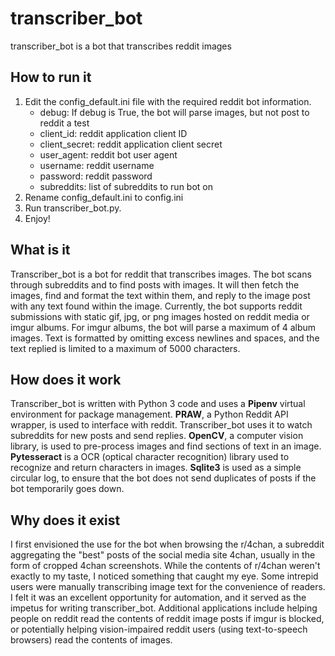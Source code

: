 # transcriber_bot

transcriber_bot is a bot that transcribes reddit images

## How to run it

1. Edit the config_default.ini file with the required reddit bot information.
    * debug: If debug is True, the bot will parse images, but not post to reddit
      a test
    * client_id: reddit application client ID
    * client_secret: reddit application client secret
    * user_agent: reddit bot user agent
    * username: reddit username
    * password: reddit password
    * subreddits: list of subreddits to run bot on
2. Rename config_default.ini to config.ini
2. Run transcriber_bot.py.
3. Enjoy!

## What is it

Transcriber_bot is a bot for reddit that transcribes images. The bot scans through subreddits and 
to find posts with images. It will then fetch the images, find and format the text within them, and 
reply to the image post with any text found within the image. Currently, the bot supports reddit 
submissions with static gif, jpg, or png images hosted on reddit media or imgur albums. For imgur 
albums, the bot will parse a maximum of 4 album images. Text is formatted by omitting excess 
newlines and spaces, and the text replied is limited to a maximum of 5000 characters.

## How does it work

Transcriber_bot is written with Python 3 code and uses a **Pipenv** virtual environment for package 
management. **PRAW**, a Python Reddit API wrapper, is used to interface with reddit. 
Transcriber_bot uses it to watch subreddits for new posts and send replies. **OpenCV**, a computer 
vision library, is used to pre-process images and find sections of text in an image. 
**Pytesseract** is a OCR (optical character recognition) library used to recognize and return 
characters in images. **Sqlite3** is used as a simple circular log, to ensure that the bot does not 
send duplicates of posts if the bot temporarily goes down.

## Why does it exist

I first envisioned the use for the bot when browsing the r/4chan, a subreddit aggregating the 
"best" posts of the social media site 4chan, usually in the form of cropped 4chan screenshots. 
While the contents of r/4chan weren't exactly to my taste, I noticed something that caught my eye. 
Some intrepid users were manually transcribing image text for the convenience of readers. I felt it 
was an excellent opportunity for automation, and it served as the impetus for writing 
transcriber_bot. Additional applications include helping people on reddit read the contents of 
reddit image posts if imgur is blocked, or potentially helping vision-impaired reddit users (using 
text-to-speech browsers) read the contents of images.
